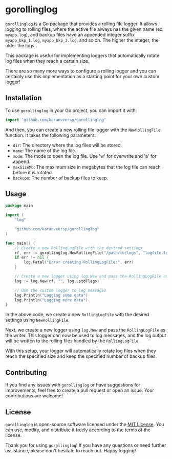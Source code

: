 # gorollinglog

`gorollinglog` is a Go package that provides a rolling file logger. It allows logging to rolling files, where the active file always has the given name (ex. `myapp.log`), and backup files have an appended integer suffix `myapp_bkp_1.log`, `myapp_bkp_2.log`, and so on. The higher the integer, the older the logs. 

This package is useful for implementing loggers that automatically rotate log files when they reach a certain size.

There are so many more ways to configure a rolling logger and you can certainly use this implementation as a
starting point for your own custom logger!

## Installation

To use `gorollinglog` in your Go project, you can import it with:

```go
import "github.com/karanveersp/gorollinglog"
```

And then, you can create a new rolling file logger with the `NewRollingFile` function. It takes the following parameters:

- `dir`: The directory where the log files will be stored.
- `name`: The name of the log file.
- `mode`: The mode to open the log file. Use 'w' for overwrite and 'a' for append.
- `maxSizeMb`: The maximum size in megabytes that the log file can reach before it is rotated.
- `backups`: The number of backup files to keep.

## Usage


```go
package main

import (
    "log"

    "github.com/karanveersp/gorollinglog"
)

func main() {
    // Create a new RollingLogFile with the desired settings
    rf, err := gorollinglog.NewRollingFile("/path/to/logs", "logfile.log", 'a', 10.0, 5)
    if err != nil {
        log.Fatal("Error creating RollingLogFile:", err)
    }

    // Create a new logger using log.New and pass the RollingLogFile as the writer
    log := log.New(rf, "", log.LstdFlags)

    // Use the custom logger to log messages
    log.Println("Logging some data")
    log.Println("Logging more data")
}
```

In the above code, we create a new `RollingLogFile` with the desired settings using `NewRollingFile`.

Next, we create a new logger using `log.New` and pass the `RollingLogFile` as the writer. This logger can now be used to log messages, and the log output will be written to the rolling files handled by the `RollingLogFile`.

With this setup, your logger will automatically rotate log files when they reach the specified size and keep the specified number of backup files.


## Contributing

If you find any issues with `gorollinglog` or have suggestions for improvements, feel free to create a pull request or open an issue. Your contributions are welcome!

## License

`gorollinglog` is open-source software licensed under the [MIT License](https://github.com/karanveersp/gorollinglog/blob/master/LICENSE). You can use, modify, and distribute it freely according to the terms of the license.

Thank you for using `gorollinglog`! If you have any questions or need further assistance, please don't hesitate to reach out. Happy logging!
